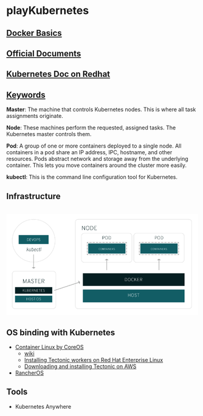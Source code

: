 # playKubernetes

## [Docker Basics](http://docs.aws.amazon.com/AmazonECS/latest/developerguide/docker-basics.html)

## [Official Documents](./OFFICIAL.md)

## [Kubernetes Doc on Redhat](./REDHAT.md)

## [Keywords](./KEYWORDS.md)
**Master**: The machine that controls Kubernetes nodes. This is where all task assignments originate.

**Node**: These machines perform the requested, assigned tasks. The Kubernetes master controls them.

**Pod**: A group of one or more containers deployed to a single node. All containers in a pod share an IP address, IPC, hostname, and other resources. Pods abstract network and storage away from the underlying container. This lets you move containers around the cluster more easily.

**kubectl**: This is the command line configuration tool for Kubernetes.
 
## Infrastructure
<p align="center">
  <img src="./pic/kubernetes-diagram.png" width="800"/>
</p>

## OS binding with Kubernetes
- [Container Linux by CoreOS](https://coreos.com/tectonic/)
  - [wiki](https://en.wikipedia.org/wiki/Container_Linux_by_CoreOS)
  - [Installing Tectonic workers on Red Hat Enterprise Linux](https://coreos.com/tectonic/docs/latest/install/rhel/installing-workers.html)
  - [Downloading and installing Tectonic on AWS](https://coreos.com/tectonic/docs/latest/tutorials/installing-tectonic.html)
- [RancherOS](http://rancher.com/docs/os/)

## Tools
- Kubernetes Anywhere
